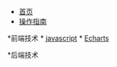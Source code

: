 <!-- docs/_sidebar.md -->

* [首页](/)
* [操作指南](guide)

*前端技术
    * [javascript](web/)
    * [Echarts]()



*后端技术